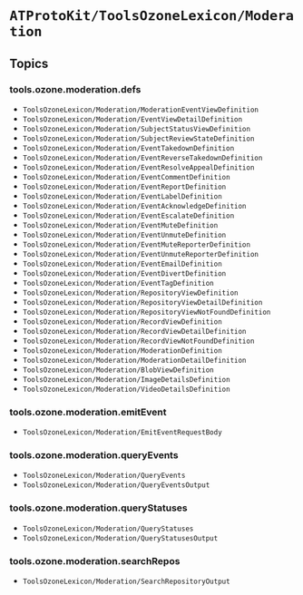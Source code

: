 # ``ATProtoKit/ToolsOzoneLexicon/Moderation``

## Topics

### tools.ozone.moderation.defs

- ``ToolsOzoneLexicon/Moderation/ModerationEventViewDefinition``
- ``ToolsOzoneLexicon/Moderation/EventViewDetailDefinition``
- ``ToolsOzoneLexicon/Moderation/SubjectStatusViewDefinition``
- ``ToolsOzoneLexicon/Moderation/SubjectReviewStateDefinition``
- ``ToolsOzoneLexicon/Moderation/EventTakedownDefinition``
- ``ToolsOzoneLexicon/Moderation/EventReverseTakedownDefinition``
- ``ToolsOzoneLexicon/Moderation/EventResolveAppealDefinition``
- ``ToolsOzoneLexicon/Moderation/EventCommentDefinition``
- ``ToolsOzoneLexicon/Moderation/EventReportDefinition``
- ``ToolsOzoneLexicon/Moderation/EventLabelDefinition``
- ``ToolsOzoneLexicon/Moderation/EventAcknowledgeDefinition``
- ``ToolsOzoneLexicon/Moderation/EventEscalateDefinition``
- ``ToolsOzoneLexicon/Moderation/EventMuteDefinition``
- ``ToolsOzoneLexicon/Moderation/EventUnmuteDefinition``
- ``ToolsOzoneLexicon/Moderation/EventMuteReporterDefinition``
- ``ToolsOzoneLexicon/Moderation/EventUnmuteReporterDefinition``
- ``ToolsOzoneLexicon/Moderation/EventEmailDefinition``
- ``ToolsOzoneLexicon/Moderation/EventDivertDefinition``
- ``ToolsOzoneLexicon/Moderation/EventTagDefinition``
- ``ToolsOzoneLexicon/Moderation/RepositoryViewDefinition``
- ``ToolsOzoneLexicon/Moderation/RepositoryViewDetailDefinition``
- ``ToolsOzoneLexicon/Moderation/RepositoryViewNotFoundDefinition``
- ``ToolsOzoneLexicon/Moderation/RecordViewDefinition``
- ``ToolsOzoneLexicon/Moderation/RecordViewDetailDefinition``
- ``ToolsOzoneLexicon/Moderation/RecordViewNotFoundDefinition``
- ``ToolsOzoneLexicon/Moderation/ModerationDefinition``
- ``ToolsOzoneLexicon/Moderation/ModerationDetailDefinition``
- ``ToolsOzoneLexicon/Moderation/BlobViewDefinition``
- ``ToolsOzoneLexicon/Moderation/ImageDetailsDefinition``
- ``ToolsOzoneLexicon/Moderation/VideoDetailsDefinition``

### tools.ozone.moderation.emitEvent

- ``ToolsOzoneLexicon/Moderation/EmitEventRequestBody``

### tools.ozone.moderation.queryEvents

- ``ToolsOzoneLexicon/Moderation/QueryEvents``
- ``ToolsOzoneLexicon/Moderation/QueryEventsOutput``

### tools.ozone.moderation.queryStatuses

- ``ToolsOzoneLexicon/Moderation/QueryStatuses``
- ``ToolsOzoneLexicon/Moderation/QueryStatusesOutput``

### tools.ozone.moderation.searchRepos

- ``ToolsOzoneLexicon/Moderation/SearchRepositoryOutput``
